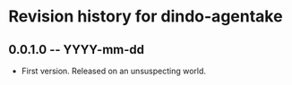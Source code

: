 # Revision history for dindo-agentake

## 0.0.1.0  -- YYYY-mm-dd

* First version. Released on an unsuspecting world.

